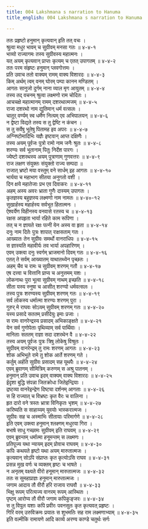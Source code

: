 ```yaml
---
title: 004 Lakshmana s narration to Hanuma
title_english: 004 Lakshmana s narration to Hanuma

---
```


<div class="audioEmbed"  caption="श्रीराम-हरिसीताराममूर्ति-घनपाठिभ्यां वचनम्" src="https://archive.org/download/Ramayana-recitation-Sriram-harisItArAmamUrti-Ghanapaati-v2/Kanda_4/Kanda_4_KSK-004-RamaLakshmanayoho_Sugreeva_Sameepa_Nayanam_0.mp3"></div>

ततः प्रहृष्टो हनुमान् कृत्यवान् इति तत् वचः ।  
श्रुत्वा मधुर भावम् च सुग्रीवम् मनसा गतः ॥ ४-४-१  
भाव्यो राज्यागमः तस्य सुग्रीवस्य महात्मनः ।  
यत् अयम् कृत्यवान् प्राप्तः कृत्यम् च एतत् उपागतम् ॥ ४-४-२  
ततः परम संहृष्टः हनुमान् प्लवगोत्तमः ।  
प्रति उवाच ततो वाक्यम् रामम् वाक्य विशारदः ॥ ४-४-३  
किम् अर्थम् त्वम् वनम् घोरम् पम्पा कानन मण्डितम् ।  
आगतः सानुजो दुर्गम् नाना व्याल मृग आयुतम् ॥ ४-४-४  
तस्य तद् वचनम् श्रुत्वा लक्ष्मणो राम चोदितः ।  
आचचक्षे महात्मानम् रामम् दशरथात्मजम् ॥ ४-४-५  
राजा दशरथो नाम द्युतिमान् धर्म वत्सलः ।  
चातुर् वर्ण्यम् स्व धर्मेण नित्यम् एव अभिपालयन् ॥ ४-४-६  
न द्वेष्टा विद्यते तस्य स तु द्वेष्टि न कंचन ।  
स तु सर्वेषु भूतेषु पितामह इव अपरः ॥ ४-४-७  
अग्निष्टोमादिभिः यज्ञैः इष्टवान् आप्त दक्षिणैः ।  
तस्य अयम् पूर्वजः पुत्रो रामो नाम जनैः श्रुतः ॥ ४-४-८  
शरण्यः सर्व भूतानाम् पितुः निर्देश पारगः ।  
ज्येष्टो दशरथस्य अयम् पुत्राणाम् गुणवत्तरः ॥ ४-४-९  
राज लक्षण संयुक्तः संयुक्तो राज्य सम्पदा ॥  
राजात् भ्रष्टो मया वस्तुम् वने सार्धम् इह आगतः ॥ ४-४-१०  
भार्यया च महाभाग सीतया अनुगतो वशी ।  
दिन क्षये महातेजाः प्रभ एव दिवाकरः ॥ ४-४-११  
अहम् अस्य अवरः भ्राता गुणैः दास्यम् उपागतः ।  
कृतज्ञस्य बहुज्ञस्य लक्ष्मणो नाम नामतः ॥ ४-४०-१२  
सुखार्हस्य महार्हस्य सर्वभूत हितात्मनः ।  
ऐश्वर्येण विहीनस्य वनवासे रतस्य च ॥ ४-४-१३  
रक्षस अपहृता भार्या रहिते काम रूपिणा ।  
तत् च न ज्ञायते रक्षः पत्नी येन अस्य वा हृता ॥ ४-४-१४  
दनुः नाम दितेः पुत्रः शापात् राक्षसताम् गतः ।  
आख्यातः तेन सुग्रीवः समर्थो वानराधिपः ॥ ४-४-१५  
स ज्ञास्यति महावीर्यः तव भार्या अपहारिणम् ।  
एवम् उक्त्वा दनुः स्वर्गम् भ्राजमानो दिवम् गतः ॥ ४-४-१६  
एतत् ते सर्वम् आख्यातम् याथातथ्येन पृच्छतः ।  
अहम् चैव च रामः च सुग्रीवम् शरणम् गतौ ॥ ४-४-१७  
एष दत्त्वा च वित्तानि प्राप्य च अनुत्तमम् यशः ।  
लोकनाथः पुरा भूत्वा सुग्रीवम् नाथम् इच्छति ॥ ४-४-१८  
सीता यस्य स्नुषा च आसीत् शरण्यो धर्मवत्सलः ।  
तस्य पुत्रः शरण्यस्य सुग्रीवम् शरणम् गतः ॥ ४-४-१९  
सर्व लोकस्य धर्मात्मा शरण्यः शरणम् पुरा ।  
गुरुर् मे राघवः सोऽयम् सुग्रीवम् शरणम् गतः ॥ ४-४-२०  
यस्य प्रसादे सततम् प्रसीदेयुः इमाः प्रजाः ।  
स रामः वानरेन्द्रस्य प्रसादम् अभिकाङ्क्षते ॥ ४-४-२१  
येन सर्व गुणोपेताः पृथिव्याम् सर्व पार्थिवाः ।  
मानिताः सततम् राज्ञा सदा दशरथेन वै ॥ ४-४-२२  
तस्य अयम् पूर्वजः पुत्रः त्रिषु लोकेषु विश्रुतः ।  
सुग्रीवम् वानरेन्द्रम् तु रामः शरणम् आगतः ॥ ४-४-२३  
शोक अभिभूते रामे तु शोक आर्ते शरणम् गते ।  
कर्तुम् अर्हति सुग्रीवः प्रसादम् सह यूथपैः ॥ ४-४-२४  
एवम् ब्रुवाणम् सौमित्रिम् करुणम् स अश्रु पातनम् ।  
हनुमान् प्रति उवाच इदम् वाक्यम् वाक्य विशारदः ॥ ४-४-२५  
ईदृशा बुद्धि संपन्ना जितक्रोधा जितेइन्द्रियाः ।  
द्रष्टव्या वानरेइन्द्रेण दिष्ट्या दर्शनम् आगताः ॥ ४-४-२६  
स हि राज्यात् च विभ्रष्टः कृत वैरः च वालिना ।  
हृत दारो वने त्रस्तः भ्रात्रा विनिकृतः भृशम् ॥ ४-४-२७  
करिष्यति स साहाय्यम् युवयोः भास्करात्मजः ।  
सुग्रीवः सह च अस्माभिः सीतायाः परिमार्गणे ॥ ४-४-२८  
इति एवम् उक्त्वा हनुमान् श्लक्ष्णम् मधुरया गिरा ।  
बभाषे साधु गच्छामः सुग्रीवम् इति राघवम् ॥ ४-४-२९  
एवम् ब्रुवन्तम् धर्मात्मा हनूमन्तम् स लक्ष्मणः ।  
प्रतिपूज्य यथा न्यायम् इदम् प्रोवाच राघवम् ॥ ४-४-३०  
कपिः कथयते हृष्टो यथा अयम् मारुतात्मजः ।  
कृत्यवान् सोऽपि संप्राप्तः कृत कृत्योऽसि राघव ॥ ४-४-३१  
प्रसन्न मुख वर्णः च व्यक्तम् हृष्टः च भाषते ।  
न अनृतम् वक्ष्यते वीरो हनूमान् मारुतात्मजः ॥ ४-४-३२  
ततः स सुमहाप्राज्ञः हनुमान् मारुतात्मजः ।  
जगाम आदाय तौ वीरौ हरि राजाय राघवौ ॥ ४-४-३३  
भिक्षु रूपम् परित्यज्य वानरम् रूपम् आस्थितः ।  
पृष्टम् आरोप्य तौ वीरौ जगाम कपिकुङ्जरः ॥ ४-४-३४  
स तु विपुल यशाः कपि प्रवीरः पवनसुतः कृत कृत्यवत् प्रहृष्टः ।  
गिरि वरम् उरुविक्रमः प्रयातः स शुभमतिः सह राम लक्ष्मणाभ्याम् ॥ ४-४-३५  
इति वल्मीकि रामायणे आदि काव्ये अरण्य काण्डे चतुर्थः सर्गः